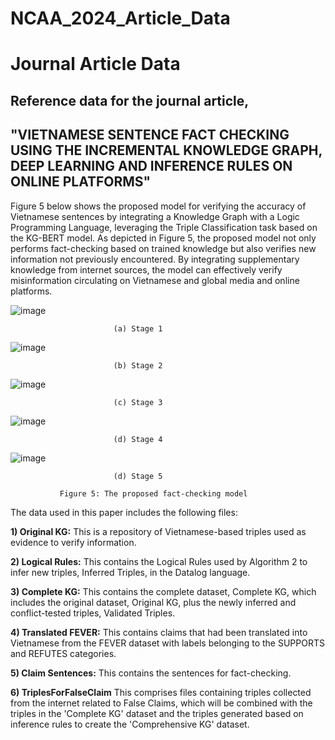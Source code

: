 # NCAA_2024_Article_Data
# Journal Article Data
## Reference data for the journal article, 
## "VIETNAMESE SENTENCE FACT CHECKING USING THE INCREMENTAL KNOWLEDGE GRAPH, DEEP LEARNING AND INFERENCE RULES ON ONLINE PLATFORMS"

Figure 5 below shows the proposed model for verifying the accuracy of Vietnamese sentences by integrating a Knowledge Graph with a Logic Programming Language, leveraging the Triple Classification task based on the KG-BERT model. As depicted in Figure 5, the proposed model not only performs fact-checking based on trained knowledge but also verifies new information not previously encountered. By integrating supplementary knowledge from internet sources, the model can effectively verify misinformation circulating on Vietnamese and global media and online platforms.
 
![image](https://github.com/vhho/NCAA_2024_Article_Data/assets/30404000/ab11cb9f-a7e9-4bdc-8740-e7d59a052762)
 
                           (a) Stage 1

![image](https://github.com/vhho/NCAA_2024_Article_Data/assets/30404000/782870cb-c727-4547-992f-b2a7d0955b44)

                           (b) Stage 2

![image](https://github.com/vhho/NCAA_2024_Article_Data/assets/30404000/8f86b792-c44b-4187-857c-d2a04a33252e)

                           (c) Stage 3

![image](https://github.com/vhho/NCAA_2024_Article_Data/assets/30404000/31c8ba53-c73b-4553-b75c-afa70cb26f46)

                           (d) Stage 4

![image](https://github.com/vhho/NCAA_2024_Article_Data/assets/30404000/34e0c252-8d5d-4385-981a-2b74296d5dcd)

                           (d) Stage 5

               Figure 5: The proposed fact-checking model

The data used in this paper includes the following files:

**1) Original KG:** This is a repository of Vietnamese-based triples used as evidence to verify information.

**2) Logical Rules:** This contains the Logical Rules used by Algorithm 2 to infer new triples, Inferred Triples, in the Datalog language.

**3) Complete KG:** This contains the complete dataset, Complete KG, which includes the original dataset, Original KG, plus the newly inferred and conflict-tested triples, Validated Triples.

**4) Translated FEVER:** This contains claims that had been translated into Vietnamese from the FEVER dataset with labels belonging to the SUPPORTS and REFUTES categories.

**5) Claim Sentences:** This contains the sentences for fact-checking.

**6) TriplesForFalseClaim** This comprises files containing triples collected from the internet related to False Claims, which will be combined with the triples in the 'Complete KG' dataset and the triples generated based on inference rules to create the 'Comprehensive KG' dataset.

